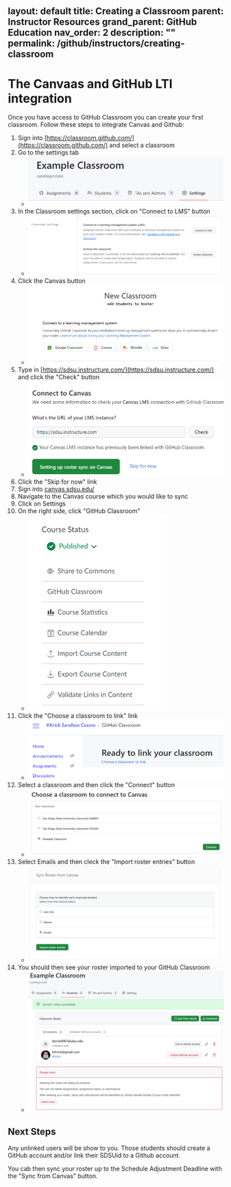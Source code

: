 layout: default
title: Creating a Classroom
parent: Instructor Resources
grand_parent: GitHub Education
nav_order: 2
description: ""
permalink: /github/instructors/creating-classroom
---

# The Canvaas and GitHub LTI integration
Once you have access to GitHub Classroom you can create your first classroom. Follow these steps to integrate Canvas and Github:

1. Sign into [https://classroom.github.com/](https://classroom.github.com/) and select a classroom
1. Go to the settings tab
    - ![](/images/github/canvas-integration-1.png)
1. In the Classroom settings section, click on "Connect to LMS" button
    - ![](/images/github/canvas-integration-2.png)
1. Click the Canvas button
    - ![](/images/github/canvas-integration-3.png)
1. Type in [https://sdsu.instructure.com/](https://sdsu.instructure.com/) and click the "Check" button
    - ![](/images/github/canvas-integration-4.png)
1. Click the "Skip for now" link
1. Sign into [canvas.sdsu.edu/](https://sdsu.instructure.com/)
1. Navigate to the Canvas course which you would like to sync
1.  Click on Settings
1. On the right side, click "GitHub Classroom"
    - ![](/images/github/canvas-integration-5.png)
1. Click the "Choose a classroom to link" link
    - ![](/images/github/canvas-integration-6.png)
1. Select a classroom and then click the "Connect" button
    - ![](/images/github/canvas-integration-7.png)
1. Select Emails and then cleck the "Import roster entries" button
    - ![](/images/github/canvas-integration-9.png)
1. You should then see your roster imported to your GitHub Classroom
    - ![](/images/github/canvas-integration-10.png)


## Next Steps
Any unlinked users will be show to you. Those students should create a GitHub account and/or link their SDSUid to a Github account.

You cab then sync your roster up to the Schedule Adjustment Deadline with the "Sync from Canvas" button.
